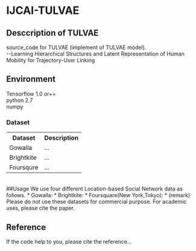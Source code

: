 # IJCAI-TULVAE
## Desccription of TULVAE
source_code for TULVAE (implement of TULVAE model).<br>
--Learning Hierarchical Structures and Latent Representation
of Human Mobility for Trajectory-User Linking
## Environment
Tensorflow 1.0 or++<br> 
python 2.7<br>
numpy
### Dataset
<div>
    <table border="0">
	  <tr>
	    <th>Dataset</th>
	    <th>Description</th>
	  </tr>
	  <tr>
	    <td>Gowalla</td>
	    <td>...</td>
	  </tr>
    <tr>
	    <td>Brightkite</td>
	    <td>...</td>
	  </tr>
    	  <tr>
	    <td>Foursqure</td>
	    <td>...</td>
	  </tr>
    </table>
</div>
<br>
##Usage
We use four different Location-based Social Network data as follows. 
* Gowalla: <http://snap.stanford.edu/data/loc-gowalla.html>
* Brightkite: <http://snap.stanford.edu/data/loc-brightkite.html>
* Foursquare(New York,Tokyo): <https://sites.google.com/site/yangdingqi/home/foursquare-dataset>
* (remark) Please do not use these datasets for commercial purpose. For academic uses, please cite the paper.

## Reference
If the code help to you, please cite the reference...
